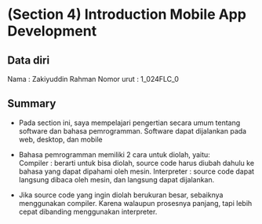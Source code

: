 # (Section 4) Introduction Mobile App Development
## Data diri
Nama        : Zakiyuddin Rahman
Nomor urut  : 1_024FLC_0

## Summary

- Pada section ini, saya mempelajari pengertian secara umum tentang software dan bahasa pemrogramman. Software dapat dijalankan pada web, desktop, dan mobile

- Bahasa pemrogramman memiliki 2 cara untuk diolah, yaitu: </br>
Compiler : berarti untuk bisa diolah, source code harus diubah dahulu ke bahasa yang dapat dipahami oleh mesin.
Interpreter : source code dapat langsung dibaca oleh mesin, dan langsung dapat dijalankan.

- Jika source code yang ingin diolah berukuran besar, sebaiknya menggunakan compiler. Karena walaupun prosesnya panjang, tapi lebih cepat dibanding menggunakan interpreter.
